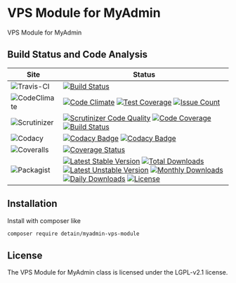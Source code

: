 # VPS Module for MyAdmin

VPS Module for MyAdmin

## Build Status and Code Analysis

Site          | Status
--------------|---------------------------
![Travis-CI](http://i.is.cc/storage/GYd75qN.png "Travis-CI")     | [![Build Status](https://travis-ci.org/detain/myadmin-vps-module.svg?branch=master)](https://travis-ci.org/detain/myadmin-vps-module)
![CodeClimate](http://i.is.cc/storage/GYlageh.png "CodeClimate")  | [![Code Climate](https://codeclimate.com/github/detain/myadmin-vps-module/badges/gpa.svg)](https://codeclimate.com/github/detain/myadmin-vps-module) [![Test Coverage](https://codeclimate.com/github/detain/myadmin-vps-module/badges/coverage.svg)](https://codeclimate.com/github/detain/myadmin-vps-module/coverage) [![Issue Count](https://codeclimate.com/github/detain/myadmin-vps-module/badges/issue_count.svg)](https://codeclimate.com/github/detain/myadmin-vps-module)
![Scrutinizer](http://i.is.cc/storage/GYeUnux.png "Scrutinizer")   | [![Scrutinizer Code Quality](https://scrutinizer-ci.com/g/myadmin-plugins/vps-module/badges/quality-score.png?b=master)](https://scrutinizer-ci.com/g/myadmin-plugins/vps-module/?branch=master) [![Code Coverage](https://scrutinizer-ci.com/g/myadmin-plugins/vps-module/badges/coverage.png?b=master)](https://scrutinizer-ci.com/g/myadmin-plugins/vps-module/?branch=master) [![Build Status](https://scrutinizer-ci.com/g/myadmin-plugins/vps-module/badges/build.png?b=master)](https://scrutinizer-ci.com/g/myadmin-plugins/vps-module/build-status/master)
![Codacy](http://i.is.cc/storage/GYi66Cx.png "Codacy")        | [![Codacy Badge](https://api.codacy.com/project/badge/Grade/226251fc068f4fd5b4b4ef9a40011d06)](https://www.codacy.com/app/detain/myadmin-vps-module) [![Codacy Badge](https://api.codacy.com/project/badge/Coverage/25fa74eb74c947bf969602fcfe87e349)](https://www.codacy.com/app/detain/myadmin-vps-module?utm_source=github.com&utm_medium=referral&utm_content=detain/myadmin-vps-module&utm_campaign=Badge_Coverage)
![Coveralls](http://i.is.cc/storage/GYjNSim.png "Coveralls")    | [![Coverage Status](https://coveralls.io/repos/github/detain/db_abstraction/badge.svg?branch=master)](https://coveralls.io/github/detain/myadmin-vps-module?branch=master)
![Packagist](http://i.is.cc/storage/GYacBEX.png "Packagist")     | [![Latest Stable Version](https://poser.pugx.org/detain/myadmin-vps-module/version)](https://packagist.org/packages/detain/myadmin-vps-module) [![Total Downloads](https://poser.pugx.org/detain/myadmin-vps-module/downloads)](https://packagist.org/packages/detain/myadmin-vps-module) [![Latest Unstable Version](https://poser.pugx.org/detain/myadmin-vps-module/v/unstable)](//packagist.org/packages/detain/myadmin-vps-module) [![Monthly Downloads](https://poser.pugx.org/detain/myadmin-vps-module/d/monthly)](https://packagist.org/packages/detain/myadmin-vps-module) [![Daily Downloads](https://poser.pugx.org/detain/myadmin-vps-module/d/daily)](https://packagist.org/packages/detain/myadmin-vps-module) [![License](https://poser.pugx.org/detain/myadmin-vps-module/license)](https://packagist.org/packages/detain/myadmin-vps-module)


## Installation

Install with composer like

```sh
composer require detain/myadmin-vps-module
```

## License

The VPS Module for MyAdmin class is licensed under the LGPL-v2.1 license.

